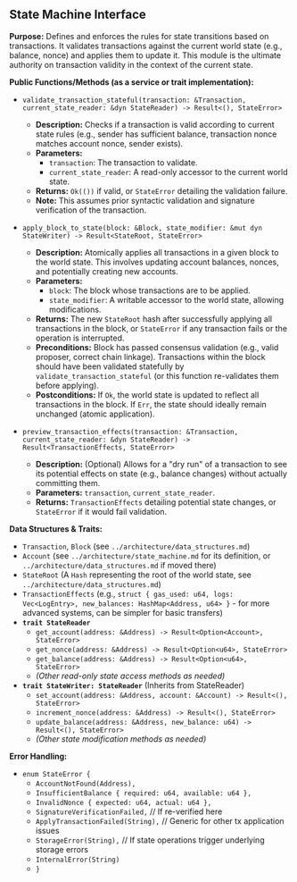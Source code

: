 ## State Machine Interface

**Purpose:** Defines and enforces the rules for state transitions based on transactions. It validates transactions against the current world state (e.g., balance, nonce) and applies them to update it. This module is the ultimate authority on transaction validity in the context of the current state.

**Public Functions/Methods (as a service or trait implementation):**

*   `validate_transaction_stateful(transaction: &Transaction, current_state_reader: &dyn StateReader) -> Result<(), StateError>`
    *   **Description:** Checks if a transaction is valid according to current state rules (e.g., sender has sufficient balance, transaction nonce matches account nonce, sender exists).
    *   **Parameters:**
        *   `transaction`: The transaction to validate.
        *   `current_state_reader`: A read-only accessor to the current world state.
    *   **Returns:** `Ok(())` if valid, or `StateError` detailing the validation failure.
    *   **Note:** This assumes prior syntactic validation and signature verification of the transaction.

*   `apply_block_to_state(block: &Block, state_modifier: &mut dyn StateWriter) -> Result<StateRoot, StateError>`
    *   **Description:** Atomically applies all transactions in a given block to the world state. This involves updating account balances, nonces, and potentially creating new accounts.
    *   **Parameters:**
        *   `block`: The block whose transactions are to be applied.
        *   `state_modifier`: A writable accessor to the world state, allowing modifications.
    *   **Returns:** The new `StateRoot` hash after successfully applying all transactions in the block, or `StateError` if any transaction fails or the operation is interrupted.
    *   **Preconditions:** Block has passed consensus validation (e.g., valid proposer, correct chain linkage). Transactions within the block should have been validated statefully by `validate_transaction_stateful` (or this function re-validates them before applying).
    *   **Postconditions:** If `Ok`, the world state is updated to reflect all transactions in the block. If `Err`, the state should ideally remain unchanged (atomic application).

*   `preview_transaction_effects(transaction: &Transaction, current_state_reader: &dyn StateReader) -> Result<TransactionEffects, StateError>`
    *   **Description:** (Optional) Allows for a "dry run" of a transaction to see its potential effects on state (e.g., balance changes) without actually committing them.
    *   **Parameters:** `transaction`, `current_state_reader`.
    *   **Returns:** `TransactionEffects` detailing potential state changes, or `StateError` if it would fail validation.

**Data Structures & Traits:**

*   `Transaction`, `Block` (see `../architecture/data_structures.md`)
*   `Account` (see `../architecture/state_machine.md` for its definition, or `../architecture/data_structures.md` if moved there)
*   `StateRoot` (A `Hash` representing the root of the world state, see `../architecture/data_structures.md`)
*   `TransactionEffects` (e.g., `struct { gas_used: u64, logs: Vec<LogEntry>, new_balances: HashMap<Address, u64> }` - for more advanced systems, can be simpler for basic transfers)
*   **`trait StateReader`**
    *   `get_account(address: &Address) -> Result<Option<Account>, StateError>`
    *   `get_nonce(address: &Address) -> Result<Option<u64>, StateError>`
    *   `get_balance(address: &Address) -> Result<Option<u64>, StateError>`
    *   *(Other read-only state access methods as needed)*
*   **`trait StateWriter: StateReader`** (Inherits from StateReader)
    *   `set_account(address: &Address, account: &Account) -> Result<(), StateError>`
    *   `increment_nonce(address: &Address) -> Result<(), StateError>`
    *   `update_balance(address: &Address, new_balance: u64) -> Result<(), StateError>`
    *   *(Other state modification methods as needed)*

**Error Handling:**

*   `enum StateError {`
    *   `AccountNotFound(Address),`
    *   `InsufficientBalance { required: u64, available: u64 },`
    *   `InvalidNonce { expected: u64, actual: u64 },`
    *   `SignatureVerificationFailed,` // If re-verified here
    *   `ApplyTransactionFailed(String),` // Generic for other tx application issues
    *   `StorageError(String),` // If state operations trigger underlying storage errors
    *   `InternalError(String)`
    *   `}` 
